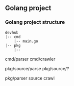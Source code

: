 ## Golang project



### Golang project structure

```
devhub
|-- cmd
    |-- main.go
|-- pkg
    |--
```

cmd/parser
cmd/crawler

pkg/source/parse
pkg/source/?


pkg/parser
        source
        crawl
